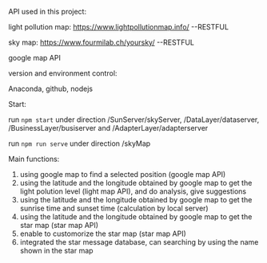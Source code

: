 API used in this project:

light pollution map: https://www.lightpollutionmap.info/ --RESTFUL

sky map: https://www.fourmilab.ch/yoursky/ --RESTFUL

google map API

version and environment control:

Anaconda, github, nodejs

Start:

run `npm start` under direction  /SunServer/skyServer, /DataLayer/dataserver, /BusinessLayer/busiserver and /AdapterLayer/adapterserver

run `npm run serve` under direction /skyMap

Main functions:

1. using google map to find a selected position (google map API)
2. using the latitude and the longitude obtained by google map to get the light polution level (light map API), and do analysis, give suggestions
3. using the latitude and the longitude obtained by google map to get the sunrise time and sunset time (calculation by local server)
4. using the latitude and the longitude obtained by google map to get the star map (star map API)
5. enable to customorize the star map (star map API)
6. integrated the star message database, can searching by using the name shown in the star map

